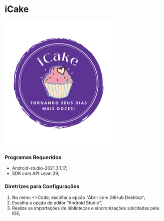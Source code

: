 # iCake


<img alt="open collective badge" src="https://github.com/Anderson-Trajano/iCake/blob/master/app/src/main/res/drawable/logo.png" /><br>


### Programas Requeridos<br>
- Android-studio-2021.3.1.17;<br>
- SDK com API Level 29;<br>

### Diretrizes para Configurações<br>
1. No menu <>Code, escolha a opção "Abrir com GitHub Desktop";<br>
2. Escolha a opção de editor "Android Studio";<br>
3. Realize as importações de bibliotecas e sincronizações solicitadas pela IDE;<br>
  
